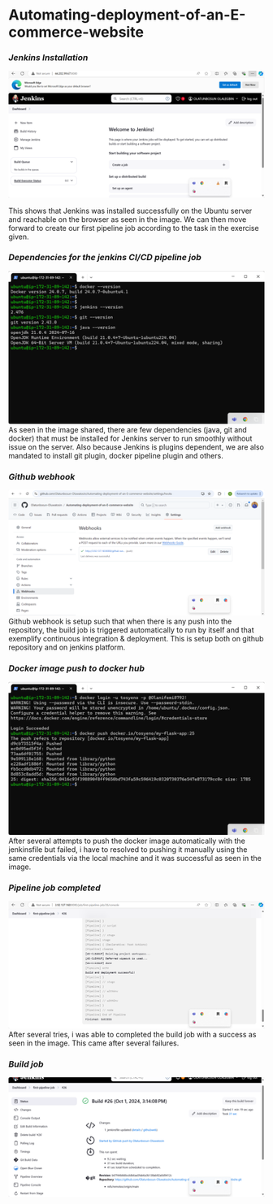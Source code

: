 # Automating-deployment-of-an-E-commerce-website


### _Jenkins Installation_
![](./img/01.%20jenkin.png)

This shows that Jenkins was installed successfully on the Ubuntu server and reachable on the browser as seen in the image. We can then move forward to create our first pipeline job according to the task in the exercise given.

### _Dependencies for the jenkins CI/CD pipeline job_
![](./img/02.%20project-dependencies.png)
As seen in the image shared, there are few dependencies (java, git and docker) that must be installed for Jenkins server to run smoothly without issue on the server. Also because Jenkins is plugins dependent, we are also mandated to install git plugin, docker pipeline plugin and others.

### _Github webhook_
![](./img/03.%20github-webhook.png)
Github webhook is setup such that when there is any push into the repository, the build job is triggered automatically to run by itself and that exemplify continuous integration & deployment. This is setup both on github repository and on jenkins platform.

### _Docker image push to docker hub_
![](./img/04.%20docker-image-push.png)
After several attempts to push the docker image automatically with the jenkinsfile but failed, i have to resolved to pushing it manually using the same credentials via the local machine and it was successful as seen in the image.

### _Pipeline job completed_
![](./img/05.%20pipeline-job-finished.png)
After several tries, i was able to completed the build job with a success as seen in the image. This came after several failures.

### _Build job_
![](./img/06.%20jenkins-build-successfully.png)
